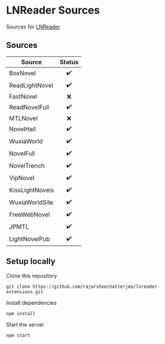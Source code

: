 # LNReader Sources

Sources for [LNReader](https://github.com/rajarsheechatterjee/lnreader)

## Sources

| Source          |       Status       |
| --------------- | :----------------: |
| BoxNovel        | :heavy_check_mark: |
| ReadLightNovel  | :heavy_check_mark: |
| FastNovel       |        :x:         |
| ReadNovelFull   | :heavy_check_mark: |
| MTLNovel        |        :x:         |
| NovelHall       | :heavy_check_mark: |
| WuxiaWorld      | :heavy_check_mark: |
| NovelFull       | :heavy_check_mark: |
| NovelTrench     | :heavy_check_mark: |
| VipNovel        | :heavy_check_mark: |
| KissLightNovels | :heavy_check_mark: |
| WuxiaWorldSite  | :heavy_check_mark: |
| FreeWebNovel    | :heavy_check_mark: |
| JPMTL           | :heavy_check_mark: |
| LightNovelPub   | :heavy_check_mark: |

## Setup locally

Clone this repository

```
git clone https://github.com/rajarsheechatterjee/lnreader-extensions.git
```

Install dependencies

```
npm install
```

Start the server

```
npm start
```
